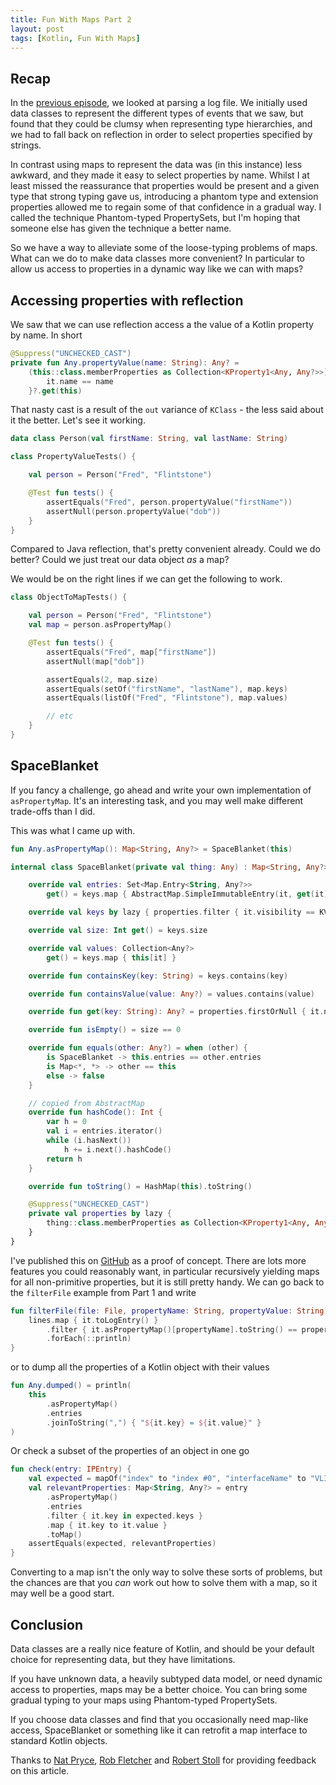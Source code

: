 ```yaml
---
title: Fun With Maps Part 2
layout: post
tags: [Kotlin, Fun With Maps]
---
```


## Recap

In the [previous episode](fun-with-maps-part-1.html), we looked at parsing a log file. We initially used data classes to represent the different types of events that we saw, but found that they could be clumsy when representing type hierarchies, and we had to fall back on reflection in order to select properties specified by strings.

In contrast using maps to represent the data was (in this instance) less awkward, and they made it easy to select properties by name. Whilst I at least missed the reassurance that properties would be present and a given type that strong typing gave us, introducing a phantom type and extension properties allowed me to regain some of that confidence in a gradual way. I called the technique Phantom-typed PropertySets, but I'm hoping that someone else has given the technique a better name.

So we have a way to alleviate some of the loose-typing problems of maps. What can we do to make data classes more convenient? In particular to allow us access to properties in a dynamic way like we can with maps?

## Accessing properties with reflection

We saw that we can use reflection access a the value of a Kotlin property by name. In short

```kotlin
@Suppress("UNCHECKED_CAST")
private fun Any.propertyValue(name: String): Any? =
    (this::class.memberProperties as Collection<KProperty1<Any, Any?>>).find {
        it.name == name
    }?.get(this)
```

That nasty cast is a result of the `out` variance of `KClass` - the less said about it the better. Let's see it working.

```kotlin
data class Person(val firstName: String, val lastName: String)

class PropertyValueTests() {

    val person = Person("Fred", "Flintstone")

    @Test fun tests() {
        assertEquals("Fred", person.propertyValue("firstName"))
        assertNull(person.propertyValue("dob"))
    }
}
```

Compared to Java reflection, that's pretty convenient already. Could we do better? Could we just treat our data object *as* a map?

We would be on the right lines if we can get the following to work.

```kotlin
class ObjectToMapTests() {

    val person = Person("Fred", "Flintstone")
    val map = person.asPropertyMap()

    @Test fun tests() {
        assertEquals("Fred", map["firstName"])
        assertNull(map["dob"])

        assertEquals(2, map.size)
        assertEquals(setOf("firstName", "lastName"), map.keys)
        assertEquals(listOf("Fred", "Flintstone"), map.values)

        // etc
    }
}
```

## SpaceBlanket

If you fancy a challenge, go ahead and write your own implementation of `asPropertyMap`. It's an interesting task, and you may well make different trade-offs than I did.

This was what I came up with.

```kotlin
fun Any.asPropertyMap(): Map<String, Any?> = SpaceBlanket(this)

internal class SpaceBlanket(private val thing: Any) : Map<String, Any?> {

    override val entries: Set<Map.Entry<String, Any?>>
        get() = keys.map { AbstractMap.SimpleImmutableEntry(it, get(it)) }.toSet()

    override val keys by lazy { properties.filter { it.visibility == KVisibility.PUBLIC }.map { it.name }.toSet() }

    override val size: Int get() = keys.size

    override val values: Collection<Any?>
        get() = keys.map { this[it] }

    override fun containsKey(key: String) = keys.contains(key)

    override fun containsValue(value: Any?) = values.contains(value)

    override fun get(key: String): Any? = properties.firstOrNull { it.name == key }?.get(thing)

    override fun isEmpty() = size == 0

    override fun equals(other: Any?) = when (other) {
        is SpaceBlanket -> this.entries == other.entries
        is Map<*, *> -> other == this
        else -> false
    }

    // copied from AbstractMap
    override fun hashCode(): Int {
        var h = 0
        val i = entries.iterator()
        while (i.hasNext())
            h += i.next().hashCode()
        return h
    }

    override fun toString() = HashMap(this).toString()

    @Suppress("UNCHECKED_CAST")
    private val properties by lazy {
        thing::class.memberProperties as Collection<KProperty1<Any, Any?>> // nasty cast due to out variance of thing::class
    }
}
```

I've published this on [GitHub](https://github.com/dmcg/spaceblanket) as a proof of concept. There are lots more features you could reasonably want, in particular recursively yielding maps for all non-primitive properties, but it is still pretty handy. We can go back to the `filterFile` example from Part 1 and write

```kotlin
fun filterFile(file: File, propertyName: String, propertyValue: String) = file.useLines { lines ->
    lines.map { it.toLogEntry() }
        .filter { it.asPropertyMap()[propertyName].toString() == propertyValue }
        .forEach(::println)
}
```

or to dump all the properties of a Kotlin object with their values

```kotlin
fun Any.dumped() = println(
    this
        .asPropertyMap()
        .entries
        .joinToString(",") { "${it.key} = ${it.value}" }
)
```

Or check a subset of the properties of an object in one go

```kotlin
fun check(entry: IPEntry) {
    val expected = mapOf("index" to "index #0", "interfaceName" to "VLINK1")
    val relevantProperties: Map<String, Any?> = entry
        .asPropertyMap()
        .entries
        .filter { it.key in expected.keys }
        .map { it.key to it.value }
        .toMap()
    assertEquals(expected, relevantProperties)
}
```

Converting to a map isn't the only way to solve these sorts of problems, but the chances are that you *can* work out how to solve them with a map, so it may well be a good start.

## Conclusion

Data classes are a really nice feature of Kotlin, and should be your default choice for representing data, but they have limitations.

If you have unknown data, a heavily subtyped data model, or need dynamic access to properties, maps may be a better choice. You can bring some gradual typing to your maps using Phantom-typed PropertySets.

If you choose data classes and find that you occasionally need map-like access, SpaceBlanket or something like it can retrofit a map interface to standard Kotlin objects.

Thanks to [Nat Pryce](http://natpryce.com), [Rob Fletcher](https://twitter.com/_fletchr) and [Robert Stoll](http://tutteli.ch) for providing feedback on this article.

